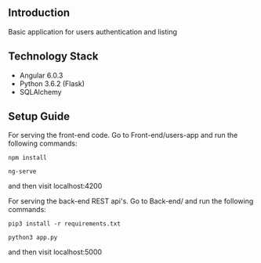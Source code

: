## Introduction

Basic application for users authentication and listing

## Technology Stack
* Angular 6.0.3
* Python 3.6.2 (Flask)
* SQLAlchemy

## Setup Guide
For serving the front-end code. Go to Front-end/users-app and run the following commands: 

```npm install```

```ng-serve```

and then visit localhost:4200

For serving the back-end REST api's. Go to Back-end/ and run the following commands: 

```pip3 install -r requirements.txt ```

```python3 app.py```

and then visit localhost:5000
